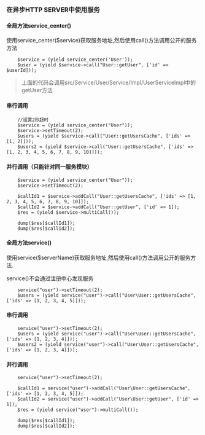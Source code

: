 ### 在异步HTTP SERVER中使用服务

#### 全局方法service\_center\(\)

使用service\_center\($service\)获取服务地址,然后使用call\(\)方法调用公开的服务方法

```
    $service = (yield service_center('User'));
    $user = (yield $service->call("User::getUser", ['id' => $userId]));
```

> 上面的代码会调用src/Service/User/Service/Impl/UserServiceImpl中的getUser方法

#### 串行调用

```
    //设置2秒超时
    $service = (yield service_center("User"));
    $service->setTimeout(2);
    $users = (yield $service->call("User::getUsersCache", ['ids' => [1, 2]]));
    $users2 = (yield $service->call("User::getUsersCache", ['ids' => [1, 2, 3, 4, 5, 6, 7, 8, 9, 10]]));
```

#### 并行调用（只能针对同一服务模块）

```
    $service = (yield service_center("User"));
    $service->setTimeout(2);

    $callId1 = $service->addCall("User::getUsersCache", ['ids' => [1, 2, 3, 4, 5, 6, 7, 8, 9, 10]]);
    $callId2 = $service->addCall("User::getUser", ['id' => 1]);
    $res = (yield $service->multiCall());

    dump($res[$callId1]);
    dump($res[$callId2]);
```

#### 全局方法service\(\)

使用service\($serverName\)获取服务地址,然后使用call\(\)方法调用公开的服务方法.

service\(\)不会通过注册中心发现服务

```
    service("user")->setTimeout(2);
    $users = (yield service("user")->call("User\User::getUsersCache", ['ids' => [1, 2, 3, 4, 5]]));
```

#### 串行调用

```
    service("user")->setTimeout(2);
    $users = (yield service("user")->call("User\User::getUsersCache", ['ids' => [1, 2, 3, 4]]));
    $users2 = (yield service("user")->call("User\User::getUsersCache", ['ids' => [1, 2, 3, 4]]));
```

#### 并行调用

```
    service("user")->setTimeout(2);

    $callId1 = service("user")->addCall("User\User::getUsersCache", ['ids' => [1, 2, 3, 4, 5]]);
    $callId2 = service("user")->addCall("User\User::getUser", ['id' => 1]);
    $res = (yield service("user")->multiCall());

    dump($res[$callId1]);
    dump($res[$callId2]);
```



